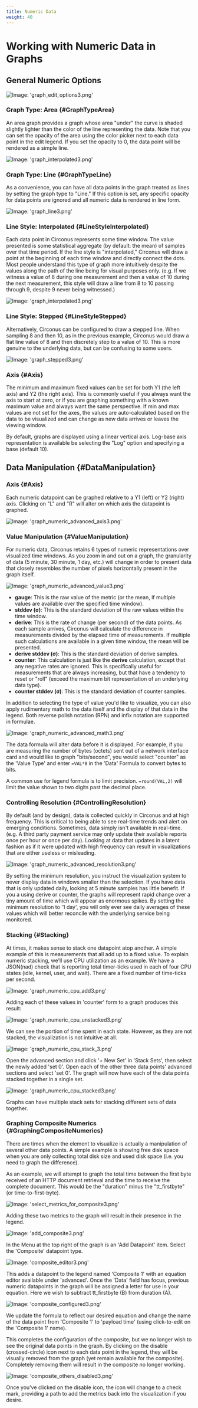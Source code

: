 ```yaml
---
title: Numeric Data
weight: 40
---
```


# Working with Numeric Data in Graphs

## General Numeric Options

![Image: 'graph_edit_options3.png'](/images/circonus/graph_edit_options3.png)

### Graph Type: Area {#GraphTypeArea}

An area graph provides a graph whose area "under" the curve is shaded slightly lighter than the color of the line representing the data.  Note that you can set the opacity of the area using the color picker next to each data point in the edit legend.  If you set the opacity to 0, the data point will be rendered as a simple line.

![Image: 'graph_interpolated3.png'](/images/circonus/graph_interpolated3.png)

### Graph Type: Line {#GraphTypeLine}

As a convenience, you can have all data points in the graph treated as lines by setting the graph type to "Line." If this option is set, any specific opacity for data points are ignored and all numeric data is rendered in line form.

![Image: 'graph_line3.png'](/images/circonus/graph_line3.png)

### Line Style: Interpolated {#LineStyleInterpolated}

Each data point in Circonus represents some time window.  The value presented is some statistical aggregate (by default: the mean) of samples over that time period.  If the line style is "interpolated," Circonus will draw a point at the beginning of each time window and directly connect the dots.  Most people understand this type of graph more intuitively despite the values along the path of the line being for visual purposes only.  (e.g. If we witness a value of 8 during one measurement and then a value of 10 during the next measurement, this style will draw a line from 8 to 10 passing through 9, despite 9 never being witnessed.)

![Image: 'graph_interpolated3.png'](/images/circonus/graph_interpolated3.png)

### Line Style: Stepped {#LineStyleStepped}

Alternatively, Circonus can be configured to draw a stepped line. When sampling 8 and then 10, as in the previous example, Circonus would draw a flat line value of 8 and then discretely step to a value of 10.  This is more genuine to the underlying data, but can be confusing to some users.

![Image: 'graph_stepped3.png'](/images/circonus/graph_stepped3.png)

### Axis {#Axis}

The minimum and maximum fixed values can be set for both Y1 (the left axis) and Y2 (the right axis).  This is commonly useful if you always want the axis to start at zero, or if you are graphing something with a known maximum value and always want the same perspective.  If min and max values are not set for the axes, the values are auto-calculated based on the data to be visualized and can change as new data arrives or leaves the viewing window.

By default, graphs are displayed using a linear vertical axis. Log-base axis representation is available be selecting the "Log" option and specifying a base (default 10).

## Data Manipulation {#DataManipulation}

### Axis {#Axis}

Each numeric datapoint can be graphed relative to a Y1 (left) or Y2 (right) axis. Clicking on "L" and "R" will alter on which axis the datapoint is graphed.

![Image: 'graph_numeric_advanced_axis3.png'](/images/circonus/graph_numeric_advanced_axis3.png)

### Value Manipulation {#ValueManipulation}

For numeric data, Circonus retains 6 types of numeric representations over visualized time windows.  As you zoom in and out on a graph, the granularity of data (5 minute, 30 minute, 1 day, etc.) will change in order to present data that closely resembles the number of pixels horizontally present in the graph itself.

![Image: 'graph_numeric_advanced_value3.png'](/images/circonus/graph_numeric_advanced_value3.png)

 * **gauge**: This is the raw value of the metric (or the mean, if multiple values are available over the specified time window).
 * **stddev (σ)**: This is the standard deviation of the raw values within the time window.
 * **derive**: This is the rate of change (per second) of the data points. As each sample arrives, Circonus will calculate the difference in measurements divided by the elapsed time of measurements.  If multiple such calculations are available in a given time window, the mean will be presented.
 * **derive stddev (σ)**: This is the standard deviation of derive samples.
 * **counter**: This calculation is just like the **derive** calculation, except that any negative rates are ignored.  This is specifically useful for measurements that are always increasing, but that have a tendency to reset or "roll" (exceed the maximum bit representation of an underlying data type).
 * **counter stddev (σ)**: This is the standard deviation of counter samples.

In addition to selecting the type of value you'd like to visualize, you can also apply rudimentary math to the data itself and the display of that data in the legend. Both reverse polish notation (RPN) and infix notation are supported in formulae.

![Image: 'graph_numeric_advanced_math3.png'](/images/circonus/graph_numeric_advanced_math3.png)

The data formula will alter data before it is displayed.  For example, if you are measuring the number of bytes (octets) sent out of a network interface card and would like to graph "bits/second", you would select "counter" as the 'Value Type' and enter `=VAL*8` in the 'Data' Formula to convert bytes to bits.

A common use for legend formula is to limit precision. `=round(VAL,2)` will limit the value shown to two digits past the decimal place.

### Controlling Resolution {#ControllingResolution}

By default (and by design), data is collected quickly in Circonus and at high frequency.  This is critical to being able to see real-time trends and alert on emerging conditions.  Sometimes, data simply isn't available in real-time.  (e.g. A third party payment service may only update their available reports once per hour or once per day).  Looking at data that updates in a latent fashion as if it were updated with high frequency can result in visualizations that are either useless or misleading.

![Image: 'graph_numeric_advanced_resolution3.png'](/images/circonus/graph_numeric_advanced_resolution3.png)

By setting the minimum resolution, you instruct the visualization system to never display data in windows smaller than the selection.  If you have data that is only updated daily, looking at 5 minute samples has little benefit.  If you a using derive or counter, the graphs will represent rapid change over a tiny amount of time which will appear as enormous spikes.  By setting the minimum resolution to '1 day', you will only ever see daily averages of these values which will better reconcile with the underlying service being monitored.

### Stacking {#Stacking}

At times, it makes sense to stack one datapoint atop another.  A simple example of this is measurements that all add up to a fixed value.  To explain numeric stacking, we'll use CPU utilization as an example.  We have a JSON(nad) check that is reporting total timer-ticks used in each of four CPU states (idle, kernel, user, and wait).  There are a fixed number of time-ticks per second.

![Image: 'graph_numeric_cpu_add3.png'](/images/circonus/graph_numeric_cpu_add3.png)

Adding each of these values in 'counter' form to a graph produces this result:

![Image: 'graph_numeric_cpu_unstacked3.png'](/images/circonus/graph_numeric_cpu_unstacked3.png)

We can see the portion of time spent in each state.  However, as they are not stacked, the visualization is not intuitive at all.

![Image: 'graph_numeric_cpu_stack_3.png'](/images/circonus/graph_numeric_cpu_stack_3.png)

Open the advanced section and click '+ New Set' in 'Stack Sets', then select the newly added 'set 0'.  Open each of the other three data points' advanced sections and select 'set 0'.  The graph will now have each of the data points stacked together in a single set.

![Image: 'graph_numeric_cpu_stacked3.png'](/images/circonus/graph_numeric_cpu_stacked3.png)

Graphs can have multiple stack sets for stacking different sets of data together.

### Graphing Composite Numerics {#GraphingCompositeNumerics}

There are times when the element to visualize is actually a manipulation of several other data points.  A simple example is showing free disk space when you are only collecting total disk size and used disk space (i.e. you need to graph the difference).

As an example, we will attempt to graph the total time between the first byte received of an HTTP document retrieval and the time to receive the complete document.  This would be the "duration" minus the "tt_firstbyte" (or time-to-first-byte).

![Image: 'select_metrics_for_composite3.png'](/images/circonus/select_metrics_for_composite3.png)

Adding these two metrics to the graph will result in their presence in the legend.

![Image: 'add_composite3.png'](/images/circonus/add_composite3.png)

In the Menu at the top right of the graph is an 'Add Datapoint' item. Select the 'Composite' datapoint type.

![Image: 'composite_editor3.png'](/images/circonus/composite_editor3.png)

This adds a datapoint to the legend named 'Composite 1' with an equation editor available under 'advanced'.  Once the 'Data' field has focus, previous numeric datapoints in the graph will be assigned a letter for use in your equation.  Here we wish to subtract tt_firstbyte (B) from duration (A).

![Image: 'composite_configured3.png'](/images/circonus/composite_configured3.png)

We update the formula to reflect our desired equation and change the name of the data point from 'Composite 1' to 'payload time' (using click-to-edit on the 'Composite 1' name).

This completes the configuration of the composite, but we no longer wish to see the original data points in the graph.  By clicking on the disable (crossed-circle) icon next to each data point in the legend, they will be visually removed from the graph (yet remain available for the composite).  Completely removing them will result in the composite no longer working.

![Image: 'composite_others_disabled3.png'](/images/circonus/composite_others_disabled3.png)

Once you've clicked on the disable icon, the icon will change to a check mark, providing a path to add the metrics back into the visualization if you desire.
